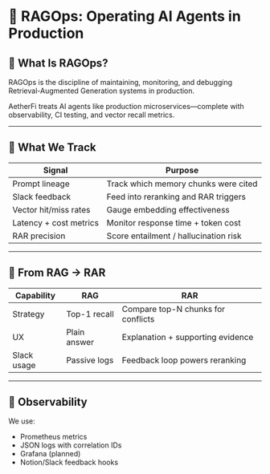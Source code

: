 

# 🧠 RAGOps: Operating AI Agents in Production

## 🎯 What Is RAGOps?

RAGOps is the discipline of maintaining, monitoring, and debugging Retrieval-Augmented Generation systems in production.

AetherFi treats AI agents like production microservices—complete with observability, CI testing, and vector recall metrics.

---

## 🔎 What We Track

| Signal                  | Purpose                                  |
|-------------------------|------------------------------------------|
| Prompt lineage          | Track which memory chunks were cited     |
| Slack feedback          | Feed into reranking and RAR triggers     |
| Vector hit/miss rates   | Gauge embedding effectiveness            |
| Latency + cost metrics  | Monitor response time + token cost       |
| RAR precision           | Score entailment / hallucination risk    |

---

## 🔄 From RAG → RAR

| Capability        | RAG             | RAR                                 |
|------------------|------------------|--------------------------------------|
| Strategy          | Top-1 recall     | Compare top-N chunks for conflicts   |
| UX                | Plain answer     | Explanation + supporting evidence    |
| Slack usage       | Passive logs     | Feedback loop powers reranking       |

---

## 🧪 Observability

We use:
- Prometheus metrics
- JSON logs with correlation IDs
- Grafana (planned)
- Notion/Slack feedback hooks
